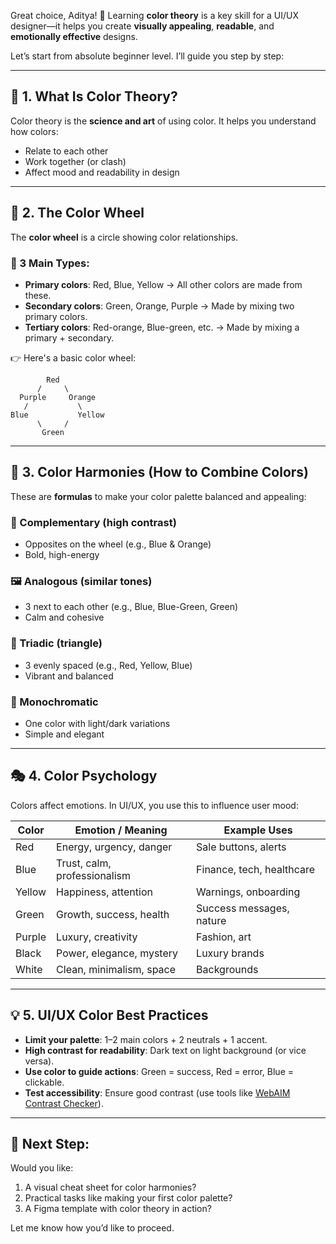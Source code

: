 Great choice, Aditya! 🎨 Learning **color theory** is a key skill for a UI/UX designer—it helps you create **visually appealing**, **readable**, and **emotionally effective** designs.

Let’s start from absolute beginner level. I’ll guide you step by step:

---

## 🎨 1. What Is Color Theory?

Color theory is the **science and art** of using color. It helps you understand how colors:

* Relate to each other
* Work together (or clash)
* Affect mood and readability in design

---

## 🌈 2. The Color Wheel

The **color wheel** is a circle showing color relationships.

### 🎯 3 Main Types:

* **Primary colors**: Red, Blue, Yellow
  → All other colors are made from these.
* **Secondary colors**: Green, Orange, Purple
  → Made by mixing two primary colors.
* **Tertiary colors**: Red-orange, Blue-green, etc.
  → Made by mixing a primary + secondary.

👉 Here's a basic color wheel:

```
        Red
      /     \
  Purple     Orange
   /           \
Blue           Yellow
      \     /
       Green
```

---

## 🧠 3. Color Harmonies (How to Combine Colors)

These are **formulas** to make your color palette balanced and appealing:

### 🎨 Complementary (high contrast)

* Opposites on the wheel (e.g., Blue & Orange)
* Bold, high-energy

### 🖼 Analogous (similar tones)

* 3 next to each other (e.g., Blue, Blue-Green, Green)
* Calm and cohesive

### 🔺 Triadic (triangle)

* 3 evenly spaced (e.g., Red, Yellow, Blue)
* Vibrant and balanced

### 🔲 Monochromatic

* One color with light/dark variations
* Simple and elegant

---

## 🎭 4. Color Psychology

Colors affect emotions. In UI/UX, you use this to influence user mood:

| Color  | Emotion / Meaning            | Example Uses              |
| ------ | ---------------------------- | ------------------------- |
| Red    | Energy, urgency, danger      | Sale buttons, alerts      |
| Blue   | Trust, calm, professionalism | Finance, tech, healthcare |
| Yellow | Happiness, attention         | Warnings, onboarding      |
| Green  | Growth, success, health      | Success messages, nature  |
| Purple | Luxury, creativity           | Fashion, art              |
| Black  | Power, elegance, mystery     | Luxury brands             |
| White  | Clean, minimalism, space     | Backgrounds               |

---

## 💡 5. UI/UX Color Best Practices

* **Limit your palette**: 1–2 main colors + 2 neutrals + 1 accent.
* **High contrast for readability**: Dark text on light background (or vice versa).
* **Use color to guide actions**: Green = success, Red = error, Blue = clickable.
* **Test accessibility**: Ensure good contrast (use tools like [WebAIM Contrast Checker](https://webaim.org/resources/contrastchecker/)).

---

## 🎯 Next Step:

Would you like:

1. A visual cheat sheet for color harmonies?
2. Practical tasks like making your first color palette?
3. A Figma template with color theory in action?

Let me know how you’d like to proceed.
